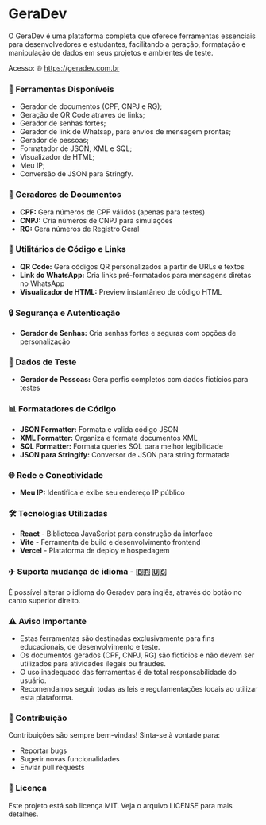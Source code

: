 # GeraDev

O GeraDev é uma plataforma completa que oferece ferramentas essenciais para desenvolvedores e estudantes, facilitando a geração, formatação e manipulação de dados em seus projetos e ambientes de teste.

Acesso: 🌐 https://geradev.com.br

### 🚀 Ferramentas Disponíveis

- Gerador de documentos (CPF, CNPJ e RG);
- Geração de QR Code atraves de links;
- Gerador de senhas fortes;
- Gerador de link de Whatsap, para envios de mensagem prontas;
- Gerador de pessoas;
- Formatador de JSON, XML e SQL;
- Visualizador de HTML;
- Meu IP;
- Conversão de JSON para Stringfy.

### 📄 Geradores de Documentos
- **CPF:** Gera números de CPF válidos (apenas para testes)
- **CNPJ:** Cria números de CNPJ para simulações
- **RG:** Gera números de Registro Geral

### 🔗 Utilitários de Código e Links
- **QR Code:** Gera códigos QR personalizados a partir de URLs e textos
- **Link do WhatsApp:** Cria links pré-formatados para mensagens diretas no WhatsApp
- **Visualizador de HTML:** Preview instantâneo de código HTML

### 🔒 Segurança e Autenticação
- **Gerador de Senhas:** Cria senhas fortes e seguras com opções de personalização

### 👥 Dados de Teste
- **Gerador de Pessoas:** Gera perfis completos com dados fictícios para testes

### 📊 Formatadores de Código
- **JSON Formatter:** Formata e valida código JSON
- **XML Formatter:** Organiza e formata documentos XML
- **SQL Formatter:** Formata queries SQL para melhor legibilidade
- **JSON para Stringify:** Conversor de JSON para string formatada

### 🌐 Rede e Conectividade
- **Meu IP:** Identifica e exibe seu endereço IP público

### 🛠️ Tecnologias Utilizadas
- **React** - Biblioteca JavaScript para construção da interface
- **Vite** - Ferramenta de build e desenvolvimento frontend
- **Vercel** - Plataforma de deploy e hospedagem

### ✈️ Suporta mudança de idioma - 🇧🇷 🇺🇸 
É possível alterar o idioma do Geradev para inglês, através do botão no canto superior direito.

### ⚠️ Aviso Importante
- Estas ferramentas são destinadas exclusivamente para fins educacionais, de desenvolvimento e teste.
- Os documentos gerados (CPF, CNPJ, RG) são fictícios e não devem ser utilizados para atividades ilegais ou fraudes.
- O uso inadequado das ferramentas é de total responsabilidade do usuário.
- Recomendamos seguir todas as leis e regulamentações locais ao utilizar esta plataforma.

### 🤝 Contribuição
Contribuições são sempre bem-vindas! Sinta-se à vontade para:

- Reportar bugs
- Sugerir novas funcionalidades
- Enviar pull requests

### 📄 Licença
Este projeto está sob licença MIT. Veja o arquivo LICENSE para mais detalhes.
